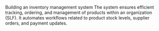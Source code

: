 Building an inventory management system
The system ensures efficient tracking, ordering, and management of products within an organization (SLF). It automates workflows related to product stock levels, supplier orders, and payment updates.

